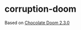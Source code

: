 # corruption-doom

Based on [Chocolate Doom 2.3.0](https://github.com/chocolate-doom/chocolate-doom)
